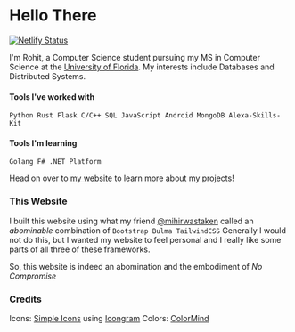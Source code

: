 # Hello There

[![Netlify Status](https://api.netlify.com/api/v1/badges/563580da-230b-411b-a47e-e27a7d05d4d7/deploy-status)](https://app.netlify.com/sites/infernapexavier/deploys)

I'm Rohit, a Computer Science student pursuing my MS in Computer Science at the [University of Florida](https://www.ufl.edu).
My interests include Databases and Distributed Systems.

#### Tools I've worked with

`Python Rust Flask C/C++ SQL JavaScript Android MongoDB Alexa-Skills-Kit`

#### Tools I'm learning

`Golang F# .NET Platform`

Head on over to [my website](https://rohitc.tech) to learn more about my projects!

### This Website

I built this website using what my friend [@mihirwastaken](https://github.com/mihirwastaken) called an _abominable_ combination of `Bootstrap Bulma TailwindCSS`
Generally I would not do this, but I wanted my website to feel personal and I really like some parts of all three of these frameworks.

So, this website is indeed an abomination and the embodiment of _No Compromise_

### Credits

Icons: [Simple Icons](https://simpleicons.org/) using [Icongram](https://icongr.am/)
Colors: [ColorMind](http://colormind.io/)
